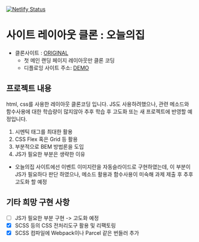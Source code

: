 [![Netlify Status](https://api.netlify.com/api/v1/badges/189291ca-5df7-46a3-8b21-37b5cc93bab5/deploy-status)](https://app.netlify.com/sites/unique-twilight-e140b7/deploys)

# 사이트 레이아웃 클론 : 오늘의집

- 클론사이트 : [ORIGINAL](https://ohou.se/)
  - 첫 메인 랜딩 페이지 레이아웃만 클론 코딩
  - 디플로잉 사이트 주소: [DEMO](https://glistening-panda-1fbad2.netlify.app)


## 프로젝트 내용
html, css를 사용한 레이아웃 클론코딩 입니다.
JS도 사용하려했으나, 관련 메소드와 함수사용에 대한 학습량이 많지않아
추후 학습 후 고도화 또는 새 프로젝트에 반영할 예정입니다.

1. 시멘틱 태그를 최대한 활용
2. CSS Flex 혹은 Grid 등 활용
3. 부분적으로 BEM 방법론을 도입
3. JS가 필요한 부분은 생략한 이유
  - 오늘의집 사이트에선 이벤트 이미지란을 자동슬라이드로 구현하였는데, 이 부분이 JS가 필요하다 판단 하였으나, 메소드 활용과 함수사용이 미숙해 과제 제출 후 추후 고도화 할 예정

## 기타 희망 구현 사항
- [ ] JS가 필요한 부분 구현 -> 고도화 예정
- [X] SCSS 등의 CSS 전처리도구 활용 및 리팩토링
- [X] SCSS 컴파일에 Webpack이나 Parcel 같은 번들러 추가
